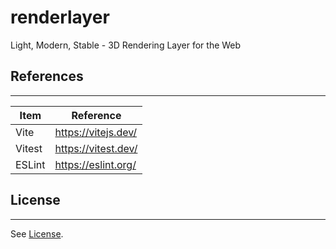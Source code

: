 # renderlayer
Light, Modern, Stable - 3D Rendering Layer for the Web


## References

---

| Item   | Reference           |
| ------ | ------------------- |
| Vite   | https://vitejs.dev/ |
| Vitest | https://vitest.dev/ |
| ESLint | https://eslint.org/ |

## License

---

See [License](LICENSE).
